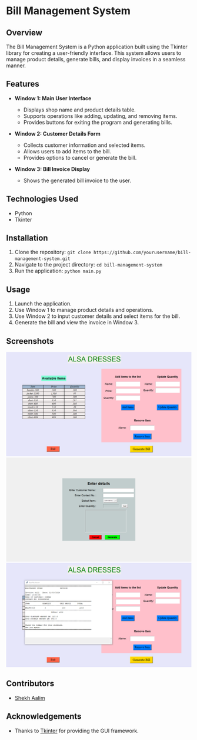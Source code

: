 # Bill Management System

## Overview
The Bill Management System is a Python application built using the Tkinter library for creating a user-friendly interface. This system allows users to manage product details, generate bills, and display invoices in a seamless manner. 

## Features
- **Window 1: Main User Interface**
  - Displays shop name and product details table.
  - Supports operations like adding, updating, and removing items.
  - Provides buttons for exiting the program and generating bills.

- **Window 2: Customer Details Form**
  - Collects customer information and selected items.
  - Allows users to add items to the bill.
  - Provides options to cancel or generate the bill.

- **Window 3: Bill Invoice Display**
  - Shows the generated bill invoice to the user.

## Technologies Used
- Python
- Tkinter

## Installation
1. Clone the repository: `git clone https://github.com/yourusername/bill-management-system.git`
2. Navigate to the project directory: `cd bill-management-system`
3. Run the application: `python main.py`

## Usage
1. Launch the application.
2. Use Window 1 to manage product details and operations.
3. Use Window 2 to input customer details and select items for the bill.
4. Generate the bill and view the invoice in Window 3.

## Screenshots
![Window 1](Screenshots/main-window.png)
![Window 2](Screenshots/bill-window.png)
![Window 3](Screenshots/invoice.png)

## Contributors
- [Shekh Aalim](https://github.com/sheikh-aleem72)


## Acknowledgements
- Thanks to [Tkinter](https://docs.python.org/3/library/tkinter.html) for providing the GUI framework.
